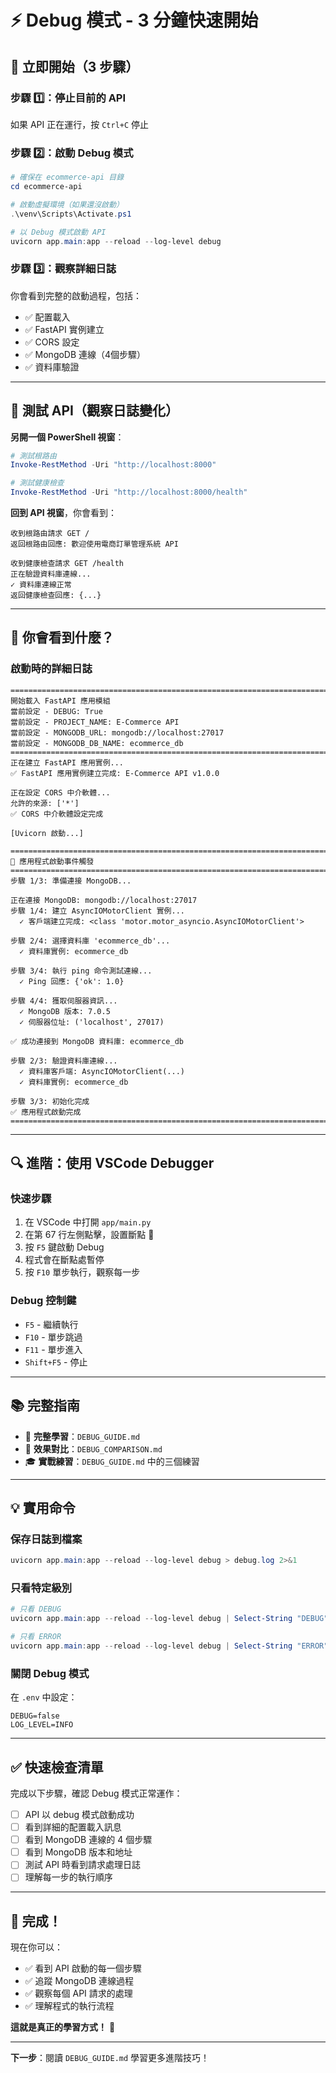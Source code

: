 # ⚡ Debug 模式 - 3 分鐘快速開始

## 🚀 立即開始（3 步驟）

### 步驟 1️⃣：停止目前的 API

如果 API 正在運行，按 `Ctrl+C` 停止

### 步驟 2️⃣：啟動 Debug 模式

```powershell
# 確保在 ecommerce-api 目錄
cd ecommerce-api

# 啟動虛擬環境（如果還沒啟動）
.\venv\Scripts\Activate.ps1

# 以 Debug 模式啟動 API
uvicorn app.main:app --reload --log-level debug
```

### 步驟 3️⃣：觀察詳細日誌

你會看到完整的啟動過程，包括：
- ✅ 配置載入
- ✅ FastAPI 實例建立
- ✅ CORS 設定
- ✅ MongoDB 連線（4個步驟）
- ✅ 資料庫驗證

---

## 🧪 測試 API（觀察日誌變化）

**另開一個 PowerShell 視窗**：

```powershell
# 測試根路由
Invoke-RestMethod -Uri "http://localhost:8000"

# 測試健康檢查
Invoke-RestMethod -Uri "http://localhost:8000/health"
```

**回到 API 視窗**，你會看到：
```
收到根路由請求 GET /
返回根路由回應: 歡迎使用電商訂單管理系統 API

收到健康檢查請求 GET /health
正在驗證資料庫連線...
✓ 資料庫連線正常
返回健康檢查回應: {...}
```

---

## 🎯 你會看到什麼？

### 啟動時的詳細日誌

```
================================================================================
開始載入 FastAPI 應用模組
當前設定 - DEBUG: True
當前設定 - PROJECT_NAME: E-Commerce API
當前設定 - MONGODB_URL: mongodb://localhost:27017
當前設定 - MONGODB_DB_NAME: ecommerce_db
================================================================================
正在建立 FastAPI 應用實例...
✅ FastAPI 應用實例建立完成: E-Commerce API v1.0.0

正在設定 CORS 中介軟體...
允許的來源: ['*']
✅ CORS 中介軟體設定完成

[Uvicorn 啟動...]

================================================================================
🚀 應用程式啟動事件觸發
================================================================================
步驟 1/3: 準備連接 MongoDB...

正在連接 MongoDB: mongodb://localhost:27017
步驟 1/4: 建立 AsyncIOMotorClient 實例...
  ✓ 客戶端建立完成: <class 'motor.motor_asyncio.AsyncIOMotorClient'>

步驟 2/4: 選擇資料庫 'ecommerce_db'...
  ✓ 資料庫實例: ecommerce_db

步驟 3/4: 執行 ping 命令測試連線...
  ✓ Ping 回應: {'ok': 1.0}

步驟 4/4: 獲取伺服器資訊...
  ✓ MongoDB 版本: 7.0.5
  ✓ 伺服器位址: ('localhost', 27017)

✅ 成功連接到 MongoDB 資料庫: ecommerce_db

步驟 2/3: 驗證資料庫連線...
  ✓ 資料庫客戶端: AsyncIOMotorClient(...)
  ✓ 資料庫實例: ecommerce_db

步驟 3/3: 初始化完成
✅ 應用程式啟動完成
================================================================================
```

---

## 🔍 進階：使用 VSCode Debugger

### 快速步驟

1. 在 VSCode 中打開 `app/main.py`
2. 在第 67 行左側點擊，設置斷點 🔴
3. 按 `F5` 鍵啟動 Debug
4. 程式會在斷點處暫停
5. 按 `F10` 單步執行，觀察每一步

### Debug 控制鍵

- `F5` - 繼續執行
- `F10` - 單步跳過
- `F11` - 單步進入
- `Shift+F5` - 停止

---

## 📚 完整指南

- 📖 **完整學習**：`DEBUG_GUIDE.md`
- 🔄 **效果對比**：`DEBUG_COMPARISON.md`
- 🎓 **實戰練習**：`DEBUG_GUIDE.md` 中的三個練習

---

## 💡 實用命令

### 保存日誌到檔案
```powershell
uvicorn app.main:app --reload --log-level debug > debug.log 2>&1
```

### 只看特定級別
```powershell
# 只看 DEBUG
uvicorn app.main:app --reload --log-level debug | Select-String "DEBUG"

# 只看 ERROR
uvicorn app.main:app --reload --log-level debug | Select-String "ERROR"
```

### 關閉 Debug 模式
在 `.env` 中設定：
```env
DEBUG=false
LOG_LEVEL=INFO
```

---

## ✅ 快速檢查清單

完成以下步驟，確認 Debug 模式正常運作：

- [ ] API 以 debug 模式啟動成功
- [ ] 看到詳細的配置載入訊息
- [ ] 看到 MongoDB 連線的 4 個步驟
- [ ] 看到 MongoDB 版本和地址
- [ ] 測試 API 時看到請求處理日誌
- [ ] 理解每一步的執行順序

---

## 🎉 完成！

現在你可以：
- ✅ 看到 API 啟動的每一個步驟
- ✅ 追蹤 MongoDB 連線過程
- ✅ 觀察每個 API 請求的處理
- ✅ 理解程式的執行流程

**這就是真正的學習方式！** 🚀

---

**下一步**：閱讀 `DEBUG_GUIDE.md` 學習更多進階技巧！

